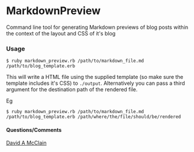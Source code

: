 # MarkdownPreview

Command line tool for generating Markdown previews of blog posts within the context of the layout and CSS of it's blog

### Usage

	$ ruby markdown_preview.rb /path/to/markdown_file.md /path/to/blog_template.erb

This will write a HTML file using the supplied template (so make sure the template includes it's CSS) to `./output`. Alternatively you can pass a third argument for the destination path of the rendered file.

Eg

	$ ruby markdown_preview.rb /path/to/markdown_file.md /path/to/blog_template.erb /path/where/the/file/should/be/rendered

#### Questions/Comments

[David A McClain](mailto:david@uhhuhyeah.com)